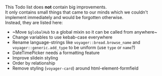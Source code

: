 This Todo list does **not** contain big improvements.  
It only contains small things that came to our minds which we couldn't implement immediately and would be forgotten otherwise.  
Instead, they are listed here:

- ~Move `$globalHub` to a global mixin so it can be called from anywhere~
- Change variables to use kebab-case everywhere
- Rename language-strings like `voyager::bread.browse_name` and `voyager::generic.add_type` to be uniform (use `type` or `name`?)
- DateTimePicker needs a formatting feature
- Improve slidein styling
- Order by relationship
- Remove styling (`voyager-card`) around html-element-formfield
